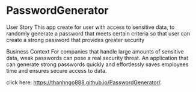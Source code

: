 # PasswordGenerator
User Story
This app create for user with access to sensitive data, to randomly generate a password that meets certain criteria so that user can create a strong password that provides greater security

Business Context
For companies that handle large amounts of sensitive data, weak passwords can pose a real security threat. An application that can generate strong passwords quickly and effortlessly saves employees time and ensures secure access to data.

click here:  https://thanhngo888.github.io/PasswordGenerator/.